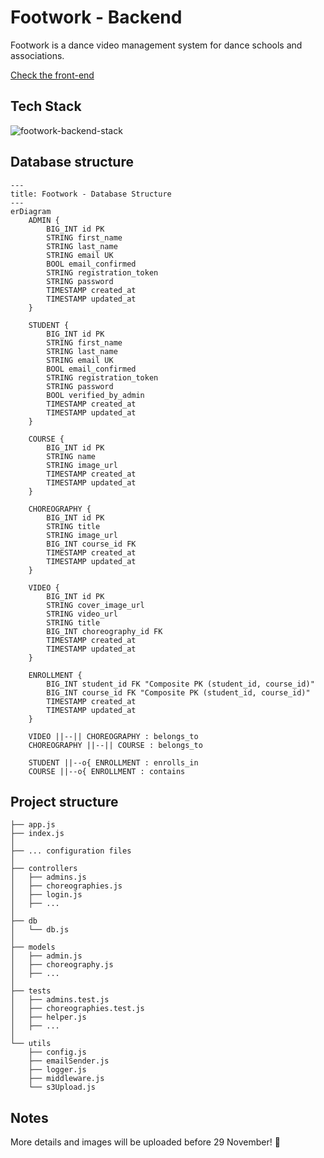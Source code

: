 # Footwork - Backend
Footwork is a dance video management system for dance schools and associations.
<br/>

[Check the front-end](https://github.com/gianlucaromeo/footwork-frontend/tree/main)
<br/>

## Tech Stack
![footwork-backend-stack](https://github.com/user-attachments/assets/e84c1ef9-292e-487c-b230-10a07ca5d492)

## Database structure
```mermaid
---
title: Footwork - Database Structure
---
erDiagram
    ADMIN {
        BIG_INT id PK
        STRING first_name
        STRING last_name
        STRING email UK
        BOOL email_confirmed
        STRING registration_token
        STRING password
        TIMESTAMP created_at
        TIMESTAMP updated_at
    }

    STUDENT {
        BIG_INT id PK
        STRING first_name
        STRING last_name
        STRING email UK
        BOOL email_confirmed
        STRING registration_token
        STRING password
        BOOL verified_by_admin
        TIMESTAMP created_at
        TIMESTAMP updated_at
    }

    COURSE {
        BIG_INT id PK
        STRING name
        STRING image_url
        TIMESTAMP created_at
        TIMESTAMP updated_at
    }

    CHOREOGRAPHY {
        BIG_INT id PK
        STRING title
        STRING image_url
        BIG_INT course_id FK
        TIMESTAMP created_at
        TIMESTAMP updated_at
    }

    VIDEO {
        BIG_INT id PK
        STRING cover_image_url
        STRING video_url
        STRING title
        BIG_INT choreography_id FK
        TIMESTAMP created_at
        TIMESTAMP updated_at
    }

    ENROLLMENT {
        BIG_INT student_id FK "Composite PK (student_id, course_id)"
        BIG_INT course_id FK "Composite PK (student_id, course_id)"
        TIMESTAMP created_at
        TIMESTAMP updated_at
    }
    
    VIDEO ||--|| CHOREOGRAPHY : belongs_to
    CHOREOGRAPHY ||--|| COURSE : belongs_to

    STUDENT ||--o{ ENROLLMENT : enrolls_in
    COURSE ||--o{ ENROLLMENT : contains
```

## Project structure
```
├── app.js
├── index.js
│
├── ... configuration files
│
├── controllers
│   ├── admins.js
│   ├── choreographies.js
│   ├── login.js
│   ├── ...
│
├── db
│   └── db.js
│
├── models
│   ├── admin.js
│   ├── choreography.js
│   ├── ...
│
├── tests
│   ├── admins.test.js
│   ├── choreographies.test.js
│   ├── helper.js
│   ├── ...
│
└── utils
    ├── config.js
    ├── emailSender.js
    ├── logger.js
    ├── middleware.js
    └── s3Upload.js
```

## Notes
More details and images will be uploaded before 29 November! 👀
